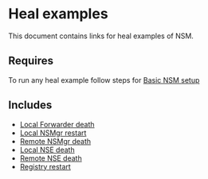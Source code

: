 # Heal examples

This document contains links for heal examples of NSM.

## Requires

To run any heal example follow steps for [Basic NSM setup](../basic)

## Includes

- [Local Forwarder death](./local-forwarder-death)
- [Local NSMgr restart](./local-nsmgr-restart)
- [Remote NSMgr death](./remote-nsmgr-death)
- [Local NSE death](./local-nse-death)
- [Remote NSE death](./remote-nse-death)
- [Registry restart](./registry-restart)